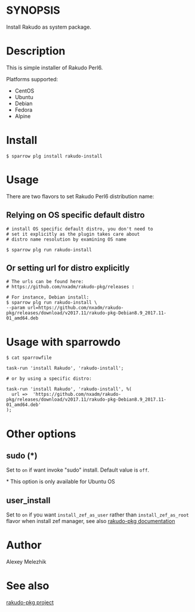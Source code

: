 # SYNOPSIS

Install Rakudo as system package.

# Description

This is simple installer of Rakudo Perl6.

Platforms supported:

* CentOS
* Ubuntu
* Debian
* Fedora
* Alpine

# Install

    $ sparrow plg install rakudo-install

# Usage

There are two flavors to set Rakudo Perl6 distribution name:

## Relying on OS specific default distro

    # install OS specific default distro, you don't need to
    # set it explicitly as the plugin takes care about 
    # distro name resolution by examining OS name

    $ sparrow plg run rakudo-install

## Or setting url for distro explicitly

    # The urls can be found here:
    # https://github.com/nxadm/rakudo-pkg/releases :

    # For instance, Debian install:
    $ sparrow plg run rakudo-install \
    --param url=https://github.com/nxadm/rakudo-pkg/releases/download/v2017.11/rakudo-pkg-Debian8.9_2017.11-01_amd64.deb


# Usage with sparrowdo

    $ cat sparrowfile

    task-run 'install Rakudo', 'rakudo-install';

    # or by using a specific distro:

    task-run 'install Rakudo', 'rakudo-install', %(
      url =>  'https://github.com/nxadm/rakudo-pkg/releases/download/v2017.11/rakudo-pkg-Debian8.9_2017.11-01_amd64.deb'
    );

# Other options

## sudo (\*)

Set to `on` if want invoke "sudo" install. Default value is `off`.

\* This option is only available for Ubuntu OS

## user_install

Set to `on` if you want `install_zef_as_user` rather than `install_zef_as_root` flavor when install zef manager,
see also [rakudo-pkg documentation](https://github.com/nxadm/rakudo-pkg/releases)

# Author

Alexey Melezhik

# See also

[rakudo-pkg project](https://github.com/nxadm/rakudo-pkg/releases)




